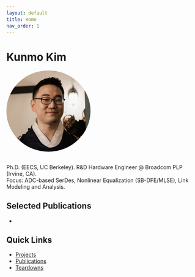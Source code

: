 ```yaml
---
layout: default
title: Home
nav_order: 1
---
```


# Kunmo Kim
<img src="/profile/kunmo.png" alt="Kunmo Kim" width="220" style="border-radius: 50%; margin-bottom: 15px;">

Ph.D. (EECS, UC Berkeley). R&D Hardware Engineer @ Broadcom PLP (Irvine, CA).  
Focus: ADC-based SerDes, Nonlinear Equalization (SB-DFE/MLSE), Link Modeling and Analysis.

## Selected Publications
- 

## Quick Links
- [Projects](/projects/)
- [Publications](/publications/)
- [Teardowns](.pages/)
